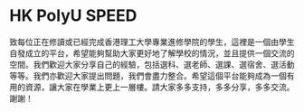 # HK PolyU SPEED

致每位正在修讀或已經完成香港理工大學專業進修學院的學生，這裡是一個由學生自發成立的平台，希望能夠幫助大家更好地了解學校的情況，並且提供一個交流的空間。我們歡迎大家分享自己的經驗，包括選科、選老師、選課、選宿舍、選活動等等。我們亦歡迎大家提出問題，我們會盡力整合。希望這個平台能夠成為一個有用的資源，讓大家在學業上更上一層樓。請大家多多支持，多多分享，多多交流。謝謝！